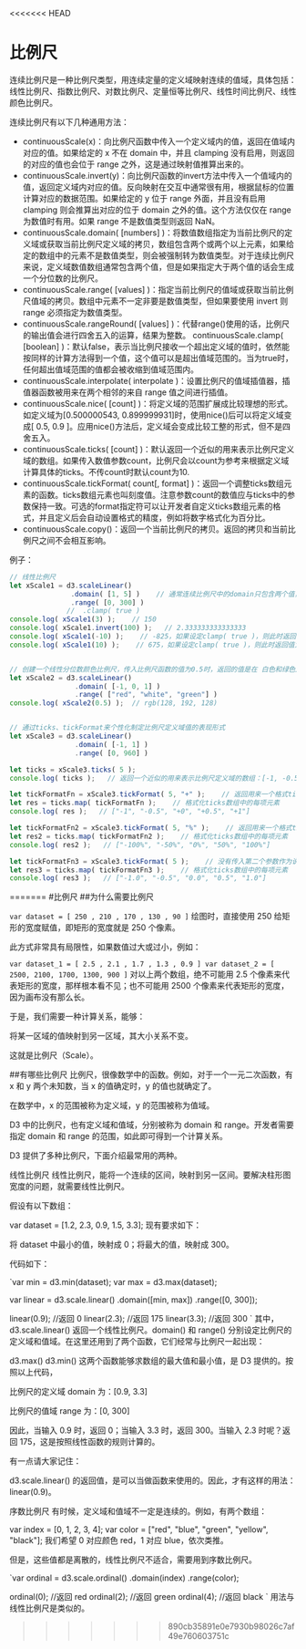 <<<<<<< HEAD
# 比例尺

连续比例尺是一种比例尺类型，用连续定量的定义域映射连续的值域，具体包括：线性比例尺、指数比例尺、对数比例尺、定量恒等比例尺、线性时间比例尺、线性颜色比例尺。

连续比例尺有以下几种通用方法：

* continuousScale(x)：向比例尺函数中传入一个定义域内的值，返回在值域内对应的值。如果给定的 x 不在 domain 中，并且 clamping 没有启用，则返回的对应的值也会位于 range 之外，这是通过映射值推算出来的。
*  continuousScale.invert(y)：向比例尺函数的invert方法中传入一个值域内的值，返回定义域内对应的值。反向映射在交互中通常很有用，根据鼠标的位置计算对应的数据范围。如果给定的 y 位于 range 外面，并且没有启用 clamping 则会推算出对应的位于 domain 之外的值。这个方法仅仅在 range 为数值时有用。如果 range 不是数值类型则返回 NaN。
* continuousScale.domain( [numbers] )：将数值数组指定为当前比例尺的定义域或获取当前比例尺定义域的拷贝，数组包含两个或两个以上元素，如果给定的数组中的元素不是数值类型，则会被强制转为数值类型。对于连续比例尺来说，定义域数值数组通常包含两个值，但是如果指定大于两个值的话会生成一个分位数的比例尺。
* continuousScale.range( [values] )：指定当前比例尺的值域或获取当前比例尺值域的拷贝。数组中元素不一定非要是数值类型，但如果要使用 invert 则 range 必须指定为数值类型。
* continuousScale.rangeRound( [values] )：代替range()使用的话，比例尺的输出值会进行四舍五入的运算，结果为整数。
  continuousScale.clamp( [boolean] )：默认false，表示当比例尺接收一个超出定义域的值时，依然能按同样的计算方法得到一个值，这个值可以是超出值域范围的。当为true时，任何超出值域范围的值都会被收缩到值域范围内。
* continuousScale.interpolate( interpolate )：设置比例尺的值域插值器，插值器函数被用来在两个相邻的来自 range 值之间进行插值。
* continuousScale.nice( [count] )：将定义域的范围扩展成比较理想的形式。如定义域为[0.500000543, 0.899999931]时，使用nice()后可以将定义域变成[ 0.5, 0.9 ]。应用nice()方法后，定义域会变成比较工整的形式，但不是四舍五入。
* continuousScale.ticks( [count] )：默认返回一个近似的用来表示比例尺定义域的数组。如果传入数值参数count，比例尺会以count为参考来根据定义域计算具体的ticks。不传count时默认count为10.
* continuousScale.tickFormat( count[, format] )：返回一个调整ticks数组元素的函数。ticks数组元素也叫刻度值。注意参数count的数值应与ticks中的参数保持一致。可选的format指定符可以让开发者自定义ticks数组元素的格式，并且定义后会自动设置格式的精度，例如将数字格式化为百分比。
* continuousScale.copy()：返回一个当前比例尺的拷贝。返回的拷贝和当前比例尺之间不会相互影响。

例子：

```js
// 线性比例尺
let xScale1 = d3.scaleLinear()
               .domain( [1, 5] )    // 通常连续比例尺中的domain只包含两个值，但如果指定多个值时就会生成一个分位数的比例尺，例如创建一个分位数的颜色比例尺
               .range( [0, 300] )
              //  .clamp( true )
console.log( xScale1(3) );    // 150
console.log( xScale1.invert(100) );   // 2.333333333333333
console.log( xScale1(-10) );    // -825，如果设定clamp( true )，则此时返回值为0
console.log( xScale1(10) );    // 675，如果设定clamp( true )，则此时返回值为300


// 创建一个线性分位数颜色比例尺，传入比例尺函数的值为0.5时，返回的值是在 白色和绿色之间的插值
let xScale2 = d3.scaleLinear()
                .domain( [-1, 0, 1] )
                .range( ["red", "white", "green"] )
console.log( xScale2(0.5) );  // rgb(128, 192, 128)


// 通过ticks、tickFormat来个性化制定比例尺定义域值的表现形式
let xScale3 = d3.scaleLinear()
                .domain( [-1, 1] )
                .range( [0, 960] )

let ticks = xScale3.ticks( 5 );   
console.log( ticks );   // 返回一个近似的用来表示比例尺定义域的数组：[-1, -0.5, -0, 0.5, 1]

let tickFormatFn = xScale3.tickFormat( 5, "+" );    // 返回用来一个格式ticks数组每项值的函数
let res = ticks.map( tickFormatFn );    // 格式化ticks数组中的每项元素
console.log( res );   // ["-1", "-0.5", "+0", "+0.5", "+1"]

let tickFormatFn2 = xScale3.tickFormat( 5, "%" );    // 返回用来一个格式ticks数组每项值的函数
let res2 = ticks.map( tickFormatFn2 );    // 格式化ticks数组中的每项元素
console.log( res2 );   // ["-100%", "-50%", "0%", "50%", "100%"]

let tickFormatFn3 = xScale3.tickFormat( 5 );    // 没有传入第二个参数作为说明符时，将不会对ticks数组的每项元素进行自定义格式
let res3 = ticks.map( tickFormatFn3 );    // 格式化ticks数组中的每项元素
console.log( res3 );   // ["-1.0", "-0.5", "0.0", "0.5", "1.0"]
```
=======
#比例尺
##为什么需要比例尺

`var dataset = [ 250 , 210 , 170 , 130 , 90 ]`
绘图时，直接使用 250 给矩形的宽度赋值，即矩形的宽度就是 250 个像素。

此方式非常具有局限性，如果数值过大或过小，例如：

`var dataset_1 = [ 2.5 , 2.1 , 1.7 , 1.3 , 0.9 ]
var dataset_2 = [ 2500, 2100, 1700, 1300, 900 ]`
对以上两个数组，绝不可能用 2.5 个像素来代表矩形的宽度，那样根本看不见；也不可能用 2500 个像素来代表矩形的宽度，因为画布没有那么长。

于是，我们需要一种计算关系，能够：

将某一区域的值映射到另一区域，其大小关系不变。

这就是比例尺（Scale）。

##有哪些比例尺
比例尺，很像数学中的函数。例如，对于一个一元二次函数，有 x 和 y 两个未知数，当 x 的值确定时，y 的值也就确定了。

在数学中，x 的范围被称为定义域，y 的范围被称为值域。

D3 中的比例尺，也有定义域和值域，分别被称为 domain 和 range。开发者需要指定 domain 和 range 的范围，如此即可得到一个计算关系。

D3 提供了多种比例尺，下面介绍最常用的两种。

线性比例尺
线性比例尺，能将一个连续的区间，映射到另一区间。要解决柱形图宽度的问题，就需要线性比例尺。

假设有以下数组：

var dataset = [1.2, 2.3, 0.9, 1.5, 3.3];
现有要求如下：

将 dataset 中最小的值，映射成 0；将最大的值，映射成 300。

代码如下：

`var min = d3.min(dataset);
var max = d3.max(dataset);

var linear = d3.scale.linear()
        .domain([min, max])
        .range([0, 300]);

linear(0.9);    //返回 0
linear(2.3);    //返回 175
linear(3.3);    //返回 300
`
其中，d3.scale.linear() 返回一个线性比例尺。domain() 和 range() 分别设定比例尺的定义域和值域。在这里还用到了两个函数，它们经常与比例尺一起出现：

d3.max()
d3.min()
这两个函数能够求数组的最大值和最小值，是 D3 提供的。按照以上代码，

比例尺的定义域 domain 为：[0.9, 3.3]

比例尺的值域 range 为：[0, 300]

因此，当输入 0.9 时，返回 0；当输入 3.3 时，返回 300。当输入 2.3 时呢？返回 175，这是按照线性函数的规则计算的。

有一点请大家记住：

d3.scale.linear() 的返回值，是可以当做函数来使用的。因此，才有这样的用法：linear(0.9)。

序数比例尺
有时候，定义域和值域不一定是连续的。例如，有两个数组：

var index = [0, 1, 2, 3, 4];
var color = ["red", "blue", "green", "yellow", "black"];
我们希望 0 对应颜色 red，1 对应 blue，依次类推。

但是，这些值都是离散的，线性比例尺不适合，需要用到序数比例尺。

`var ordinal = d3.scale.ordinal()
        .domain(index)
        .range(color);

ordinal(0); //返回 red
ordinal(2); //返回 green
ordinal(4); //返回 black
`
用法与线性比例尺是类似的。
>>>>>>> 890cb35891e0e7930b98026c7af49e760603751c

